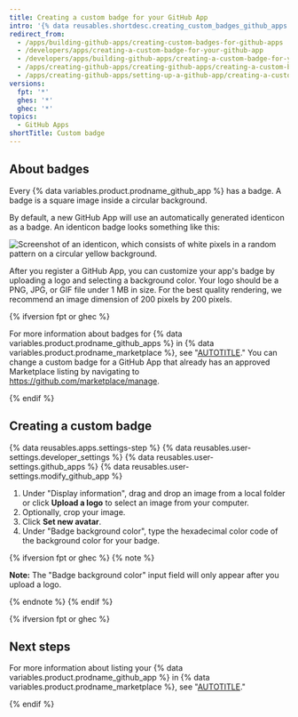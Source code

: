 ```yaml
---
title: Creating a custom badge for your GitHub App
intro: '{% data reusables.shortdesc.creating_custom_badges_github_apps %}'
redirect_from:
  - /apps/building-github-apps/creating-custom-badges-for-github-apps
  - /developers/apps/creating-a-custom-badge-for-your-github-app
  - /developers/apps/building-github-apps/creating-a-custom-badge-for-your-github-app
  - /apps/creating-github-apps/creating-github-apps/creating-a-custom-badge-for-your-github-app
  - /apps/creating-github-apps/setting-up-a-github-app/creating-a-custom-badge-for-your-github-app
versions:
  fpt: '*'
  ghes: '*'
  ghec: '*'
topics:
  - GitHub Apps
shortTitle: Custom badge
---
```


## About badges

Every {% data variables.product.prodname_github_app %} has a badge. A badge is a square image inside a circular background.

By default, a new GitHub App will use an automatically generated identicon as a badge. An identicon badge looks something like this:

![Screenshot of an identicon, which consists of white pixels in a random pattern on a circular yellow background.](/assets/images/help/apps/identicon.png)

After you register a GitHub App, you can customize your app's badge by uploading a logo and selecting a background color. Your logo should be a PNG, JPG, or GIF file under 1 MB in size. For the best quality rendering, we recommend an image dimension of 200 pixels by 200 pixels.

{% ifversion fpt or ghec %}

For more information about badges for {% data variables.product.prodname_github_apps %} in {% data variables.product.prodname_marketplace %}, see "[AUTOTITLE](/apps/publishing-apps-to-github-marketplace/listing-an-app-on-github-marketplace/writing-a-listing-description-for-your-app#guidelines-for-logos)." You can change a custom badge for a GitHub App that already has an approved Marketplace listing by navigating to https://github.com/marketplace/manage.

{% endif %}

## Creating a custom badge

{% data reusables.apps.settings-step %}
{% data reusables.user-settings.developer_settings %}
{% data reusables.user-settings.github_apps %}
{% data reusables.user-settings.modify_github_app %}
1. Under "Display information", drag and drop an image from a local folder or click **Upload a logo** to select an image from your computer.
1. Optionally, crop your image.
1. Click **Set new avatar**.
1. Under "Badge background color", type the hexadecimal color code of the background color for your badge.

{% ifversion fpt or ghec %}
   {% note %}

   **Note:** The "Badge background color" input field will only appear after you upload a logo.

   {% endnote %}
{% endif %}

{% ifversion fpt or ghec %}

## Next steps

For more information about listing your {% data variables.product.prodname_github_app %} in {% data variables.product.prodname_marketplace %}, see "[AUTOTITLE](/apps/publishing-apps-to-github-marketplace/listing-an-app-on-github-marketplace)."

{% endif %}
